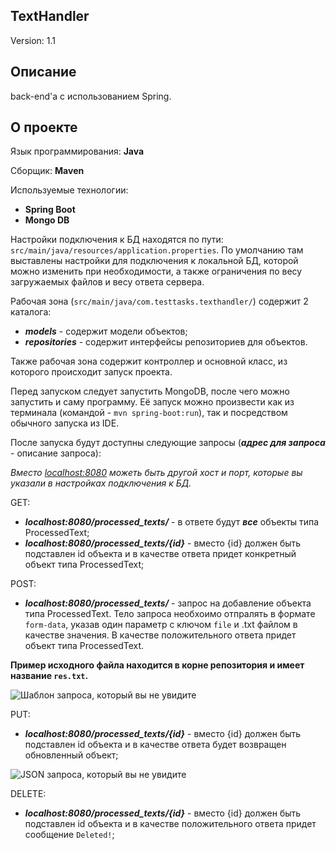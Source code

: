 ## TextHandler
Version: 1.1
## Описание
back-end'а с использованием Spring.
## О проекте
Язык программирования: **Java**

Сборщик: **Maven**

Используемые технологии: 
- **Spring Boot**
- **Mongo DB**

Настройки подключения к БД находятся по пути: `src/main/java/resources/application.properties`. По умолчанию там выставлены настройки для подключения к локальной БД, которой можно изменить при необходимости, а также ограничения по весу загружаемых файлов и весу ответа сервера.

Рабочая зона (`src/main/java/com.testtasks.texthandler/`) содержит 2 каталога:
- ***models*** - содержит модели объектов;
- ***repositories*** - содержит интерфейсы репозиториев для объектов.

Также рабочая зона содержит контроллер и основной класс, из которого происходит запуск проекта.

Перед запуском следует запустить MongoDB, после чего можно запустить и саму программу. Её запуск можно произвести как из терминала (командой - `mvn spring-boot:run`), так и посредством обычного запуска из IDE.

После запуска будут доступны следующие запросы (***адрес для запроса*** - описание запроса):
 
*Вместо [localhost:8080](https://localhost:8080 "Клик ми") можеть быть другой хост и порт, которые вы указали в настройках подключения к БД.*

GET:
- ***localhost:8080/processed_texts/*** - в ответе будут ***все*** объекты типа ProcessedText;
- ***localhost:8080/processed_texts/{id}*** - вместо {id} должен быть подставлен id объекта и в качестве ответа придет конкретный объект типа ProcessedText;

POST:
- ***localhost:8080/processed_texts/*** - запрос на добавление объекта типа ProcessedText. Тело запроса необхоимо отпралять в формате `form-data`, указав один параметр с ключом `file` и  .txt файлом в качестве значения. В качестве положительного ответа придет объект типа ProcessedText.

**Пример исходного файла находится в корне репозитория и имеет название `res.txt`.**

 ![Шаблон запроса, который вы не увидите](https://sun9-18.userapi.com/c850728/v850728586/1b2cc6/dw36-bWeukA.jpg "Настройка запроса")
 
 PUT:
 - ***localhost:8080/processed_texts/{id}*** - вместо {id} должен быть подставлен id объекта и в качестве ответа будет возвращен обновленный объект;
 
 ![JSON запроса, который вы не увидите](https://sun9-5.userapi.com/c858424/v858424586/6e306/O9XGm5sEIBI.jpg "Шаблон запроса")
 
 DELETE:
 - ***localhost:8080/processed_texts/{id}*** - вместо {id} должен быть подставлен id объекта и в качестве положительного ответа придет сообщение `Deleted!`;